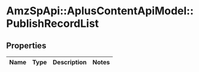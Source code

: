 # AmzSpApi::AplusContentApiModel::PublishRecordList

## Properties
Name | Type | Description | Notes
------------ | ------------- | ------------- | -------------

